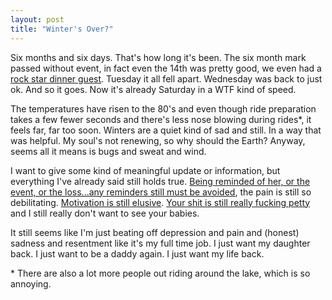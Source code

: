 ```yaml
---
layout: post
title: "Winter's Over?"
---
```


Six months and six days. That's how long it's been. The six month mark passed without event, in fact even the 14th was pretty good, we even had a [rock star dinner guest](https://www.wheelersparks.com/). Tuesday it all fell apart. Wednesday was back to just ok. And so it goes. Now it's already Saturday in a WTF kind of speed.

The temperatures have risen to the 80's and even though ride preparation takes a few fewer seconds and there's less nose blowing during rides\*, it feels far, far too soon. Winters are a quiet kind of sad and still. In a way that was helpful. My soul's not renewing, so why should the Earth? Anyway, seems all it means is bugs and sweat and wind.

I want to give some kind of meaningful update or information, but everything I've already said still holds true. [Being reminded of her, or the event, or the loss...any reminders still must be avoided]({{site.baseurl}}/2010/09/02/in-order-to-remember-we-must-first-forget/), the pain is still so debilitating. [Motivation is still elusive]({{site.baseurl}}/2010/09/29/motivation-mood/). [Your shit is still really fucking petty]({{site.baseurl}}/2010/11/26/dislikes/) and I still really don't want to see your babies.

It still seems like I'm just beating off depression and pain and (honest) sadness and resentment like it's my full time job. I just want my daughter back. I just want to be a daddy again. I just want my life back.

<p class="postscript">* There are also a lot more people out riding around the lake, which is so annoying.</p>